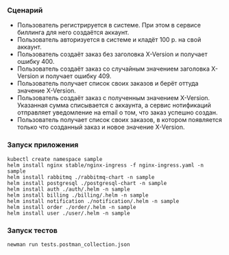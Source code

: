### Сценарий

* Пользователь регистрируется в системе. При этом в сервисе биллинга для него создаётся аккаунт.
* Пользователь авторизуется в системе и кладёт 100 р. на свой аккаунт.
* Пользователь создаёт заказ без заголовка X-Version и получает ошибку 400.
* Пользователь создаёт заказ со случайным значением заголовка X-Version и получает ошибку 409.
* Пользователь получает список своих заказов и берёт оттуда значение X-Version.
* Пользователь создаёт заказ с полученным значением X-Version. Указанная сумма списывается с аккаунта, а сервис нотификаций отправляет уведомление на email о том, что заказ успешно создан. 
* Пользователь получает список своих заказов, в котором появляется только что созданный заказ и новое значение X-Version.

### Запуск приложения
```
kubectl create namespace sample
helm install nginx stable/nginx-ingress -f nginx-ingress.yaml -n sample
helm install rabbitmq ./rabbitmq-chart -n sample
helm install postgresql ./postgresql-chart -n sample
helm install auth ./auth/.helm -n sample
helm install billing ./billing/.helm -n sample
helm install notification ./notification/.helm -n sample
helm install order ./order/.helm -n sample
helm install user ./user/.helm -n sample
```

### Запуск тестов
```
newman run tests.postman_collection.json
```
